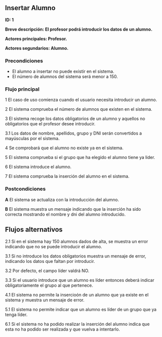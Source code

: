 
## Insertar Alumno

**ID: 1**

**Breve descripción: El profesor podrá introducir los datos de un alumno.** 

**Actores principales: Profesor.**

**Actores segundarios: Alumno.**

### Precondiciones

* El alumno a insertar no puede existir en el sistema.
* El número de alumnos del sistema será menor a 150.

### Flujo principal

1 El caso de uso comienza cuando el usuario necesita introducir un alumno.

2 El sistema comprueba el número de alumnos que existen en el sistema. 

3 El sistema recoge los datos obligatorios de un alumno y aquellos no obligatorios que el profesor desee introducir.

3.1 Los datos de nombre, apellidos, grupo y DNI serán convertidos a mayúsculas por el sistema.

4 Se comprobará que el alumno no existe ya en el sistema.

5 El sistema comprueba si el grupo que ha elegido el alumno tiene ya lider.

6 El sistema introduce el alumno.

7 El sistema comprueba la inserción del alumno en el sistema.

### Postcondiciones

**A** El sistema se actualiza con la introducción del alumno.

**B** El sistema muestra un mensaje indicando que la inserción ha sido correcta mostrando el nombre y dni del alumno introducido.
 
## Flujos alternativos

2.1 Si en el sistema hay 150 alumnos dados de alta, se muestra un error indicando que no se puede introducir el alumno.

3.1 Si no introduce los datos obligatorios muestra un mensaje de error, indicando los datos que faltan por introducir.

3.2 Por defecto, el campo líder valdrá NO.

3.3 Si el usuario introduce que un alumno es líder entonces deberá indicar obligatoriamente el grupo al que pertenece.

4.1 El sistema no permite la insercioón de un alumno que ya existe en el sistema y muestra un mensaje de error.

5.1 El sistema no permite indicar que un alumno es líder de un grupo que ya tenga líder.

6.1 Si el sistema no ha podido realizar la inserción del alumno indica que esta no ha podido ser realizada y que vuelva a intentarlo.
